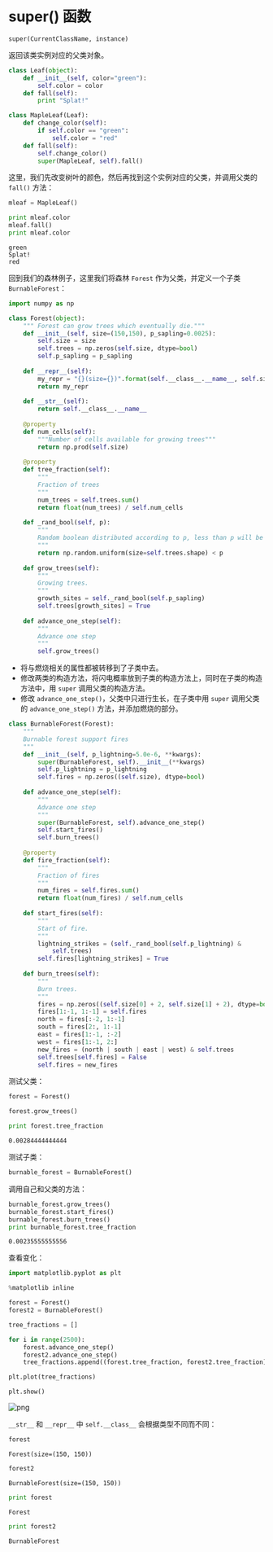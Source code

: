 
# super() 函数

    super(CurrentClassName, instance)
    
返回该类实例对应的父类对象。


```python
class Leaf(object):
    def __init__(self, color="green"):
        self.color = color
    def fall(self):
        print "Splat!"

class MapleLeaf(Leaf):
    def change_color(self):
        if self.color == "green":
            self.color = "red"
    def fall(self):
        self.change_color()
        super(MapleLeaf, self).fall()
```

这里，我们先改变树叶的颜色，然后再找到这个实例对应的父类，并调用父类的 `fall()` 方法：


```python
mleaf = MapleLeaf()

print mleaf.color
mleaf.fall()
print mleaf.color
```

    green
    Splat!
    red


回到我们的森林例子，这里我们将森林 `Forest` 作为父类，并定义一个子类 `BurnableForest`：


```python
import numpy as np

class Forest(object):
    """ Forest can grow trees which eventually die."""
    def __init__(self, size=(150,150), p_sapling=0.0025):
        self.size = size
        self.trees = np.zeros(self.size, dtype=bool)
        self.p_sapling = p_sapling
        
    def __repr__(self):
        my_repr = "{}(size={})".format(self.__class__.__name__, self.size)
        return my_repr
    
    def __str__(self):
        return self.__class__.__name__
    
    @property
    def num_cells(self):
        """Number of cells available for growing trees"""
        return np.prod(self.size)
    
    @property
    def tree_fraction(self):
        """
        Fraction of trees
        """
        num_trees = self.trees.sum()
        return float(num_trees) / self.num_cells
    
    def _rand_bool(self, p):
        """
        Random boolean distributed according to p, less than p will be True
        """
        return np.random.uniform(size=self.trees.shape) < p
    
    def grow_trees(self):
        """
        Growing trees.
        """
        growth_sites = self._rand_bool(self.p_sapling)
        self.trees[growth_sites] = True    
        
    def advance_one_step(self):
        """
        Advance one step
        """
        self.grow_trees()
```

- 将与燃烧相关的属性都被转移到了子类中去。
- 修改两类的构造方法，将闪电概率放到子类的构造方法上，同时在子类的构造方法中，用 `super` 调用父类的构造方法。
- 修改 `advance_one_step()`，父类中只进行生长，在子类中用 `super` 调用父类的 `advance_one_step()` 方法，并添加燃烧的部分。


```python
class BurnableForest(Forest):
    """
    Burnable forest support fires
    """    
    def __init__(self, p_lightning=5.0e-6, **kwargs):
        super(BurnableForest, self).__init__(**kwargs)
        self.p_lightning = p_lightning        
        self.fires = np.zeros((self.size), dtype=bool)
    
    def advance_one_step(self):
        """
        Advance one step
        """
        super(BurnableForest, self).advance_one_step()
        self.start_fires()
        self.burn_trees()
        
    @property
    def fire_fraction(self):
        """
        Fraction of fires
        """
        num_fires = self.fires.sum()
        return float(num_fires) / self.num_cells
    
    def start_fires(self):
        """
        Start of fire.
        """
        lightning_strikes = (self._rand_bool(self.p_lightning) & 
            self.trees)
        self.fires[lightning_strikes] = True
        
    def burn_trees(self):
        """
        Burn trees.
        """
        fires = np.zeros((self.size[0] + 2, self.size[1] + 2), dtype=bool)
        fires[1:-1, 1:-1] = self.fires
        north = fires[:-2, 1:-1]
        south = fires[2:, 1:-1]
        east = fires[1:-1, :-2]
        west = fires[1:-1, 2:]
        new_fires = (north | south | east | west) & self.trees
        self.trees[self.fires] = False
        self.fires = new_fires
```

测试父类：


```python
forest = Forest()

forest.grow_trees()

print forest.tree_fraction
```

    0.00284444444444


测试子类：


```python
burnable_forest = BurnableForest()
```

调用自己和父类的方法：


```python
burnable_forest.grow_trees()
burnable_forest.start_fires()
burnable_forest.burn_trees()
print burnable_forest.tree_fraction
```

    0.00235555555556


查看变化：


```python
import matplotlib.pyplot as plt

%matplotlib inline

forest = Forest()
forest2 = BurnableForest()

tree_fractions = []

for i in range(2500):
    forest.advance_one_step()
    forest2.advance_one_step()
    tree_fractions.append((forest.tree_fraction, forest2.tree_fraction))

plt.plot(tree_fractions)

plt.show()
```


![png](output_16_0.png)


`__str__` 和 `__repr__` 中 `self.__class__` 会根据类型不同而不同：


```python
forest
```




    Forest(size=(150, 150))




```python
forest2
```




    BurnableForest(size=(150, 150))




```python
print forest
```

    Forest



```python
print forest2
```

    BurnableForest

